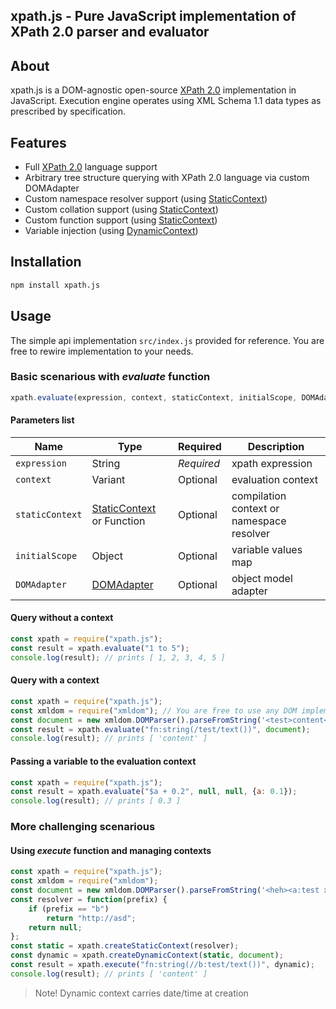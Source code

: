 xpath.js - Pure JavaScript implementation of XPath 2.0 parser and evaluator
---

## About

xpath.js is a DOM-agnostic open-source [XPath 2.0](https://www.w3.org/TR/xpath20/) implementation in JavaScript.
Execution engine operates using XML Schema 1.1 data types as prescribed by specification.

## Features
- Full [XPath 2.0](https://www.w3.org/TR/xpath20/) language support
- Arbitrary tree structure querying with XPath 2.0 language via custom DOMAdapter
- Custom namespace resolver support (using [StaticContext](./src/classes/StaticContext.js))
- Custom collation support (using [StaticContext](./src/classes/StaticContext.js))
- Custom function support (using [StaticContext](./src/classes/StaticContext.js))
- Variable injection (using [DynamicContext](./src/classes/DynamicContext.js))

## Installation

```bash
npm install xpath.js
```

## Usage

The simple api implementation `src/index.js` provided for reference. 
You are free to rewire implementation to your needs.

### Basic scenarious with *evaluate* function

```js
xpath.evaluate(expression, context, staticContext, initialScope, DOMAdapter)
```

#### Parameters list

| Name | Type | Required | Description |
| --- | --- | --- | --- |
| `expression` | String | *Required* | xpath expression |
| `context` | Variant | Optional | evaluation context |
| `staticContext`| [StaticContext](./src/classes/StaticContext.js) or Function | Optional | compilation context or namespace resolver |
| `initialScope` | Object | Optional | variable values map |
| `DOMAdapter` | [DOMAdapter](./src/classes/DOMAdapter.js) | Optional | object model adapter |

#### Query without a context
```js
const xpath = require("xpath.js");
const result = xpath.evaluate("1 to 5");
console.log(result); // prints [ 1, 2, 3, 4, 5 ]
```

#### Query with a context
```js
const xpath = require("xpath.js");
const xmldom = require("xmldom"); // You are free to use any DOM implementation
const document = new xmldom.DOMParser().parseFromString('<test>content</test>');
const result = xpath.evaluate("fn:string(/test/text())", document);
console.log(result); // prints [ 'content' ]
```

#### Passing a variable to the evaluation context
```js
const xpath = require("xpath.js");
const result = xpath.evaluate("$a + 0.2", null, null, {a: 0.1});
console.log(result); // prints [ 0.3 ]
```

### More challenging scenarious

#### Using *execute* function and managing contexts

```js
const xpath = require("xpath.js");
const xmldom = require("xmldom");
const document = new xmldom.DOMParser().parseFromString('<heh><a:test xmlns:a="http://asd">content</a:test></heh>');
const resolver = function(prefix) {
    if (prefix == "b")
        return "http://asd";
    return null;
};
const static = xpath.createStaticContext(resolver);
const dynamic = xpath.createDynamicContext(static, document);
const result = xpath.execute("fn:string(//b:test/text())", dynamic);
console.log(result); // prints [ 'content' ]
```

> Note! Dynamic context carries date/time at creation